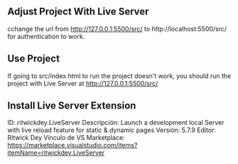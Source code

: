 ## Adjust Project With Live Server
cchange the url from http://127.0.0.1:5500/src/ to http://localhost:5500/src/ for authentication to work.

## Use Project
If going to src/index.html to run the project doesn't work, you should run the project with Live Server at http://127.0.0.1:5500/src/

## Install Live Server Extension
ID: ritwickdey.LiveServer
Descripción: Launch a development local Server with live reload feature for static & dynamic pages
Versión: 5.7.9
Editor: Ritwick Dey
Vínculo de VS Marketplace: https://marketplace.visualstudio.com/items?itemName=ritwickdey.LiveServer